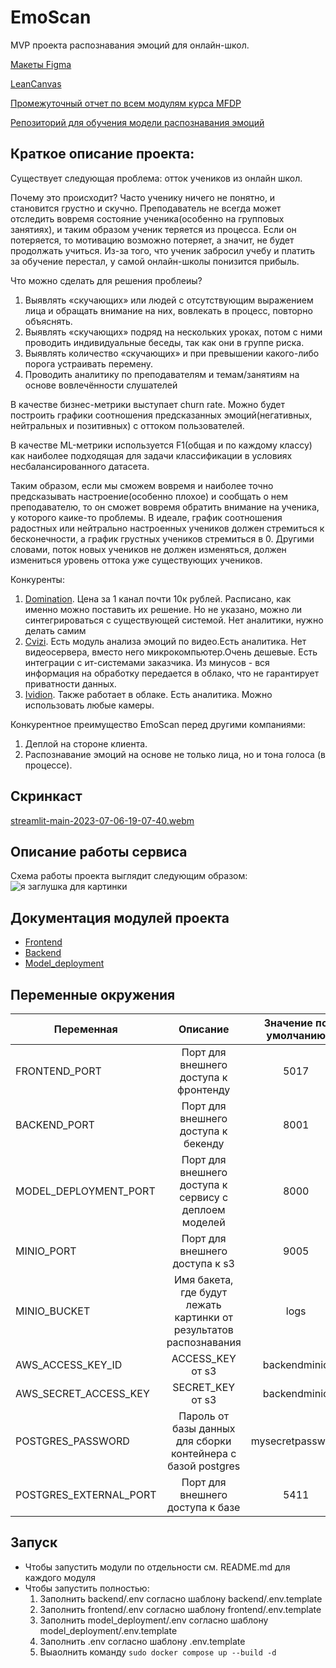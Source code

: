 # EmoScan

MVP проекта распознавания эмоций для онлайн-школ.

[Макеты Figma](https://www.figma.com/file/UDO1ksG3vVUUHI131DGGCC/MFDP?type=design&node-id=0%3A1&t=tSmyiOsMtYIueP19-1)

[LeanCanvas](https://www.notion.so/Lean-Canvas-5d9968e55be04d7288cda83e4c5567f6)

[Промежуточный отчет по всем модулям курса MFDP](https://www.notion.so/MFDP-1cdf80efd24241a7ae400dc2f8d2b408)

[Репозиторий для обучения модели распознавания эмоций](https://github.com/starminalush/emoscan_models)

## Краткое описание проекта:
Существует следующая проблема: отток учеников из онлайн школ.

Почему это происходит?
Часто ученику ничего не понятно, и становится грустно и скучно. Преподаватель не всегда может отследить вовремя состояние ученика(особенно на групповых занятиях), и таким образом ученик теряется из процесса. Если он потеряется, то мотивацию возможно потеряет, а значит, не будет продолжать учиться. Из-за того, что ученик забросил учебу и платить за обучение перестал, у самой онлайн-школы понизится прибыль.

Что можно сделать для решения проблеиы?

1. Выявлять «скучающих» или людей с отсутствующим выражением лица и обращать внимание на них, вовлекать в процесс, повторно объяснять.
2. Выявлять «скучающих» подряд на нескольких уроках, потом с ними проводить индивидуальные беседы, так как они в группе риска.
3. Выявлять количество «скучающих» и при превышении какого-либо порога устраивать перемену.
4. Проводить аналитику по преподавателям и темам/занятиям на основе вовлечённости слушателей

В качестве бизнес-метрики выступает churn rate. Можно будет построить графики соотношения предсказанных эмоций(негативных, нейтральных и позитивных) с оттоком пользователей.

В качестве ML-метрики используется F1(общая и по каждому классу) как наиболее подходящая для задачи классификации в условиях несбалансированного датасета.

Таким образом, если мы сможем вовремя и наиболее точно предсказывать настроение(особенно плохое) и сообщать о нем преподавателю, то он сможет вовремя обратить внимание на ученика, у которого каике-то проблемы. В идеале, график соотношения радостных или нейтрально настроенных учеников должен стремиться к бесконечности, а график грустных учеников стремиться в 0. Другими словами, поток новых учеников не должен изменяться, должен измениться уровень оттока уже существующих учеников.

Конкуренты:

1. [Domination](https://domination.one/products/analitycs/litsenziya-na-modul-videoanalitiki-raspoznavanie-pola-vozrasta-emotsiy-domination-n0000131711/).  Цена за 1 канал почти 10к рублей.  Расписано, как именно можно поставить их решение. Но не указано, можно ли синтегрироваться с существующей системой. Нет аналитики, нужно делать самим
2. [Cvizi](https://cvizi.com/language/ru/videoanalitika/). Есть модуль анализа эмоций по видео.Есть аналитика. Нет видеосервера, вместо него микрокомпьютер.Очень дешевые. Есть интеграции с ит-системами заказчика. Из минусов - вся информация на обработку передается в облако, что не гарантирует приватности данных.
3. [Ividion](https://ru.ivideon.com/face-recognition/). Также работает в облаке. Есть аналитика. Можно использовать любые камеры.
    
Конкурентное преимущество EmoScan перед другими компаниями:

 1. Деплой на стороне клиента.
 2. Распознавание эмоций на основе не только лица, но и тона голоса (в процессе).


## Скринкаст
[streamlit-main-2023-07-06-19-07-40.webm](https://github.com/starminalush/mfdp-2023-mvp/assets/103132748/aee55bba-7340-4ca9-b5fd-94856d12a1ff)

## Описание работы сервиса
Схема работы проекта выглядит следующим образом:
![я заглушка для картинки](https://drive.google.com/uc?export=view&id=1wTNY2bv2y_fGYYyXam_VJ_U5RjqPG-j4)

## Документация модулей проекта 
 - [Frontend](https://github.com/starminalush/mfdp-2023-mvp/tree/main/frontend/#readme)
 - [Backend](https://github.com/starminalush/mfdp-2023-mvp/tree/main/backend/#readme)
 - [Model_deployment](https://github.com/starminalush/mfdp-2023-mvp/tree/main/model_deployment/#readme)

## Переменные окружения

| Переменная            |                              Описание                              | Значение по умолчанию |
|-----------------------|:------------------------------------------------------------------:|:---------------------:|
| FRONTEND_PORT         |               Порт для внешнего доступа к фронтенду                |         5017          |
| BACKEND_PORT          |                Порт для внешнего доступа к бекенду                 |         8001          |
| MODEL_DEPLOYMENT_PORT |       Порт для внешнего доступа к сервису с деплоем моделей        |         8000          |
| MINIO_PORT            |                   Порт для внешнего доступа к s3                   |         9005          |
| MINIO_BUCKET          | Имя бакета, где будут лежать картинки от результатов распознавания |         logs          |
| AWS_ACCESS_KEY_ID  |                          ACCESS_KEY от s3                          |           backendminio            |
| AWS_SECRET_ACCESS_KEY| SECRET_KEY от s3 |backendminio|
| POSTGRES_PASSWORD| Пароль от базы данных для сборки контейнера с базой postgres | mysecretpassword|
| POSTGRES_EXTERNAL_PORT| Порт для внешнего доступа к базе | 5411 |


## Запуск
 - Чтобы запустить модули по отдельности см. README.md для каждого модуля
 - Чтобы запустить полностью:
   1. Заполнить backend/.env согласно шаблону backend/.env.template
   2. Заполнить frontend/.env согласно шаблону frontend/.env.template
   3. Заполнить model_deployment/.env согласно шаблону model_deployment/.env.template
   4. Заполнить .env согласно шаблону .env.template
   5. Выаолнить команду
   `sudo docker compose up --build -d`
